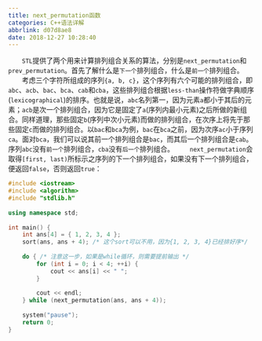 ```yaml
---
title: next_permutation函数
categories: C++语法详解
abbrlink: d07d8ae8
date: 2018-12-27 10:28:40
---
```

&emsp;&emsp;`STL`提供了两个用来计算排列组合关系的算法，分别是`next_permutation`和`prev_permutation`。首先了解什么是`下一个`排列组合，什么是`前一个`排列组合。
&emsp;&emsp;考虑三个字符所组成的序列`{a, b, c}`，这个序列有六个可能的排列组合，即`abc`、`acb`、`bac`、`bca`、`cab`和`cba`，这些排列组合根据`less-than`操作符做字典顺序(`lexicographical`)的排序。也就是说，`abc`名列第一，因为元素`a`都小于其后的元素；`acb`是次一个排列组合，因为它是固定了`a`(序列内最小元素)之后所做的新组合。同样道理，那些固定`b`(序列中次小元素)而做的排列组合，在次序上将先于那些固定`c`而做的排列组合。以`bac`和`bca`为例，`bac`在`bca`之前，因为次序`ac`小于序列`ca`。面对`bca`，我们可以说其前一个排列组合是`bac`，而其后一个排列组合是`cab`。序列`abc`没有`前一个`排列组合，`cba`没有`后一个`排列组合。
&emsp;&emsp;`next_permutation`会取得`[first, last)`所标示之序列的下一个排列组合，如果没有下一个排列组合，便返回`false`，否则返回`true`：

``` cpp
#include <iostream>
#include <algorithm>
#include "stdlib.h"
​
using namespace std;
​
int main() {
    int ans[4] = { 1, 2, 3, 4 };
    sort(ans, ans + 4); /* 这个sort可以不用，因为{1, 2, 3, 4}已经排好序*/
​
    do { /* 注意这一步，如果是while循环，则需要提前输出 */
        for (int i = 0; i < 4; ++i) {
            cout << ans[i] << " ";
        }
​
        cout << endl;
    } while (next_permutation(ans, ans + 4));
​
    system("pause");
    return 0;
}
```